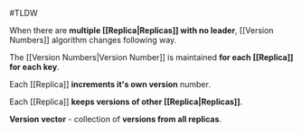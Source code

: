 #TLDW

When there are **multiple [[Replica|Replicas]] with no leader**, [[Version Numbers]] algorithm changes following way.

The [[Version Numbers|Version Number]] is maintained **for each [[Replica]]** **for each key**. 

Each [[Replica]] **increments it's own version** number.  

Each [[Replica]] **keeps versions of other [[Replica|Replicas]]**.

**Version vector** - collection of **versions from all replicas**.